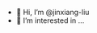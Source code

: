 - 👋 Hi, I’m @jinxiang-liu
- 👀 I’m interested in ...

<!---
jxliut/jxliut is a ✨ special ✨ repository because its `README.md` (this file) appears on your GitHub profile.
You can click the Preview link to take a look at your changes.
--->
